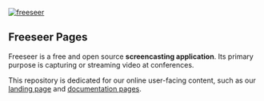 [![freeseer](https://github.com/Freeseer/freeseer.github.com/raw/master/img/banner.png "Freeseer by FOSSLC")](http://freeseer.github.com)

## Freeseer Pages

Freeseer is a free and open source **screencasting application**.
Its primary purpose is capturing or streaming video at conferences.

This repository is dedicated for our online user-facing content,
such as our [landing page](http://freeseer.github.com) and [documentation pages](http://freeseer.github.com/TODO).
